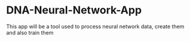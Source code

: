 # DNA-Neural-Network-App
This app will be a tool used to process neural network data, create them and also train them
